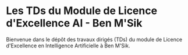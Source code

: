 # Les TDs du Module de Licence d'Excellence AI - Ben M'Sik

Bienvenue dans le dépôt des travaux dirigés (TDs) du module de Licence d'Excellence en Intelligence Artificielle à Ben M'Sik.
